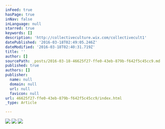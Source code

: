 ```yaml
---
inFeed: true
hasPage: true
inNav: false
inLanguage: null
starred: true
keywords: []
description: 'http://collectiveculture.wix.com/collectivecult1'
datePublished: '2016-03-18T02:49:05.246Z'
dateModified: '2016-03-18T02:40:31.719Z'
title: ''
author: []
sourcePath: _posts/2016-03-18-46625f27-ffe0-43eb-879b-f642f5c45cc9.md
published: true
authors: []
publisher:
  name: null
  domain: null
  url: null
  favicon: null
url: 46625f27-ffe0-43eb-879b-f642f5c45cc9/index.html
_type: Article

---
```

![](https://the-grid-user-content.s3-us-west-2.amazonaws.com/7231286f-30fc-44bc-9180-fbf411ce5f40.jpg)
![](https://the-grid-user-content.s3-us-west-2.amazonaws.com/78d6f37a-19fe-41e7-bc06-59a165da3d17.jpg)
![](https://the-grid-user-content.s3-us-west-2.amazonaws.com/c8cb1b3c-7ace-4534-9b76-99921575f454.jpg)